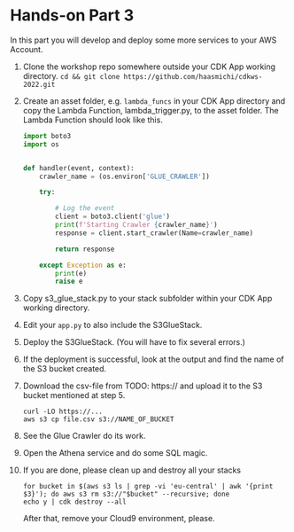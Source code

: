 # Hands-on Part 3

In this part you will develop and deploy some more services to your AWS Account.

1. Clone the workshop repo somewhere outside your CDK App working directory. `cd && git clone https://github.com/haasmichi/cdkws-2022.git`  
2. Create an asset folder, e.g. `lambda_funcs` in your CDK App directory and copy the Lambda Function,
   lambda_trigger.py, to the asset folder. The Lambda Function should look like this.

    ```python
    import boto3
    import os


    def handler(event, context):
        crawler_name = (os.environ['GLUE_CRAWLER'])

        try:

            # Log the event
            client = boto3.client('glue')
            print(f'Starting Crawler {crawler_name}')
            response = client.start_crawler(Name=crawler_name)

            return response

        except Exception as e:
            print(e)
            raise e
    ```

2. Copy s3_glue_stack.py to your stack subfolder within your CDK App working directory.

3. Edit your `app.py` to also include the S3GlueStack.

4. Deploy the S3GlueStack. (You will have to fix several errors.)

5. If the deployment is successful, look at the output and find the name of the S3 bucket created.

6. Download the csv-file from TODO: https:// and upload it to the S3 bucket mentioned at step 5.
   ```
   curl -LO https://...
   aws s3 cp file.csv s3://NAME_OF_BUCKET
   ```
7. See the Glue Crawler do its work.

8. Open the Athena service and do some SQL magic.

9. If you are done, please clean up and destroy all your stacks
   ```shell
   for bucket in $(aws s3 ls | grep -vi 'eu-central' | awk '{print $3}'); do aws s3 rm s3://"$bucket" --recursive; done
   echo y | cdk destroy --all
   ```
   After that, remove your Cloud9 environment, please.
